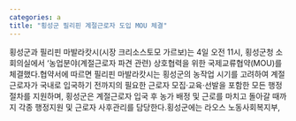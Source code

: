 ```yaml
---
categories: a
title: "횡성군 필리핀 계절근로자 도입 MOU 체결"
---
```

횡성군과 필리핀 마발라캇시(시장 크리소스토모 가르보)는 4일 오전 11시, 횡성군청 소회의실에서 &lsquo;농업분야(계절근로자 파견 관련) 상호협력을 위한 국제교류협약(MOU)를 체결했다.협약서에 따르면 필리핀 마발라캇시는 횡성군의 농작업 시기를 고려하여 계절근로자가 국내로 입국하기 전까지의 필요한 근로자 모집&middot;교육&middot;선발을 포함한 모든 행정절차를 지원하며, 횡성군은 계절근로자 입국 후 농가 배정 및 근로를 마치고 돌아갈 때까지 각종 행정지원 및 근로자 사후관리를 담당한다.횡성군에는 라오스 노동사회복지부,